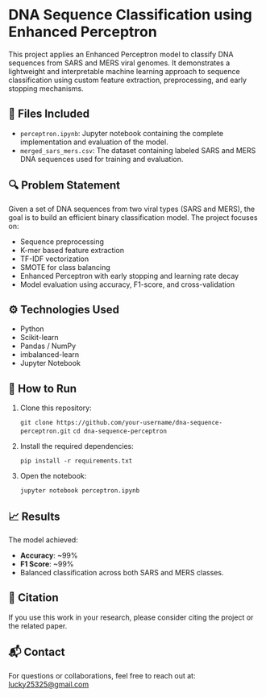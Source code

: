 # DNA Sequence Classification using Enhanced Perceptron

This project applies an Enhanced Perceptron model to classify DNA sequences from SARS and MERS viral genomes. It demonstrates a lightweight and interpretable machine learning approach to sequence classification using custom feature extraction, preprocessing, and early stopping mechanisms.

## 📂 Files Included

- `perceptron.ipynb`: Jupyter notebook containing the complete implementation and evaluation of the model.
- `merged_sars_mers.csv`: The dataset containing labeled SARS and MERS DNA sequences used for training and evaluation.

## 🔍 Problem Statement

Given a set of DNA sequences from two viral types (SARS and MERS), the goal is to build an efficient binary classification model. The project focuses on:
- Sequence preprocessing
- K-mer based feature extraction
- TF-IDF vectorization
- SMOTE for class balancing
- Enhanced Perceptron with early stopping and learning rate decay
- Model evaluation using accuracy, F1-score, and cross-validation

## ⚙️ Technologies Used

- Python
- Scikit-learn
- Pandas / NumPy
- imbalanced-learn
- Jupyter Notebook

## 🚀 How to Run

1. Clone this repository:
   
   `git clone https://github.com/your-username/dna-sequence-perceptron.git`
   `cd dna-sequence-perceptron`

2. Install the required dependencies:

    `pip install -r requirements.txt`

3. Open the notebook:

    `jupyter notebook perceptron.ipynb`

## 📈 Results

The model achieved:
- **Accuracy**: ~99%
- **F1 Score**: ~99%
- Balanced classification across both SARS and MERS classes.

## 📌 Citation

If you use this work in your research, please consider citing the project or the related paper.

## 📬 Contact

For questions or collaborations, feel free to reach out at: lucky25325@gmail.com

